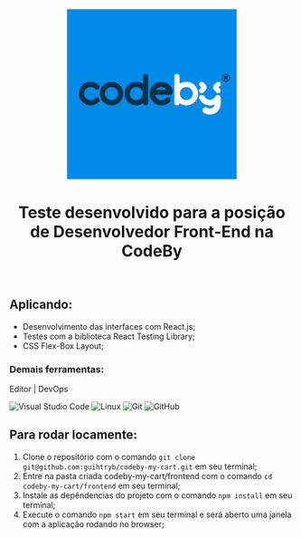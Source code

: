 <div>
<div align="center">
  <img src="./assets/codeby.png" height="300px"/>
  <h1>Teste desenvolvido para a posição de Desenvolvedor Front-End na CodeBy</h1>
  <br />
</div>
<main>

## Aplicando:
  - Desenvolvimento das interfaces com React.js;
  - Testes com a biblioteca React Testing Library;
  - CSS Flex-Box Layout;


### Demais ferramentas:
  Editor | DevOps

  ![Visual Studio Code](https://img.shields.io/badge/-VSCode-444444?style=flat&logo=visual-studio-code&logoColor=007ACC)
  ![Linux](https://img.shields.io/badge/-Linux-222222?style=flat&logo=linux&logoColor=FCC624)
  ![Git](https://img.shields.io/badge/-Git-222222?style=flat&logo=git&logoColor=F05032)
  ![GitHub](https://img.shields.io/badge/-GitHub-222222?style=flat&logo=github&logoColor=181717)
  
## Para rodar locamente:

  1. Clone o repositório com o comando `git clone git@github.com:guihtryb/codeby-my-cart.git` em seu terminal;
  2. Entre na pasta criada codeby-my-cart/frontend com o comando `cd codeby-my-cart/frontend` em seu terminal;
  3. Instale as depêndencias do projeto com o comando `npm install` em seu terminal;
  4. Execute o comando `npm start` em seu terminal e será aberto uma janela com a aplicação rodando no browser;

  </main>
</div>
